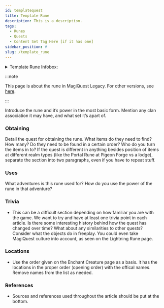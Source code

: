 ```yaml
---
id: templatequest
title: Template Rune
description: This is a description.
tags:
  - Runes
  - Quests
  - Content Set Tag Here [if it has one]
sidebar_position: #
slug: /template_rune
---
```


<details>
  <summary>Template Rune Infobox:</summary>
  | Template Rune |
  | --- |
  | <img src="" alt="Template Rune" width="192" hight="175" title="Template Rune"></img> |

  | General Information |  |
  | --- | --- |
  | Content Set | Wiki Template Pages |
  | Quest Giver | Character |
  | Reward Giver | Character |
  | Prerequisites | - [Basic Markdown Knowledge](https://commonmark.org/help/) <br></br> - [Some Docusaurus Knowledge](https://docusaurus.io/docs) |

  | Rewards |  |
  | --- | --- |
  | ***Gold*** | ***XP*** |
  | 0 <img src="\img\Gold.webp" alt="Gold Icon" width="24" hight="24" title="Gold Icon"></img> | 0 <img src="\img\XP.webp" alt="XP Icon" width="24" hight="25" title="XP Icon"></img> |

  | In Other Versions |  |
  | --- | --- |
  | [MagiQuest Chronicles](https://magiquest.wiki) | [MagiQuest Plus](https://magiquest.wiki) |
</details>

:::note

This page is about the rune in MagiQuest Legacy. For other versions, see [here](https://magiquest.wiki).

:::

Introduce the rune and it’s power in the most basic form. Mention any clan association it may have, and what set it’s apart of.

### Obtaining

Detail the quest for obtaining the rune. What items do they need to find? How many? Do they need to be found in a certain order? Who do you turn the items in to? If the quest is different in anything besides position of items at different realm types (like the Portal Rune at Pigeon Forge vs a lodge), separate the section into two paragraphs, even if you have to repeat stuff.

### Uses

What adventures is this rune used for? How do you use the power of the rune in that adventure?

### Trivia

  - This can be a difficult section depending on how familiar you are with the game. We want to try and have at least one trivia point in each article. Is there some interesting history behind how the quest has changed over time? What about any similarities to other quests? Consider what the objects do in freeplay. You could even take MagiQuest culture into account, as seen on the Lightning Rune page.

### Locations

- Use the order given on the Enchant Creature page as a basis. It has the locations in the proper order (opening order) with the offical names. Remove names from the list as needed.

### References

  - Sources and references used throughout the article should be put at the bottom.